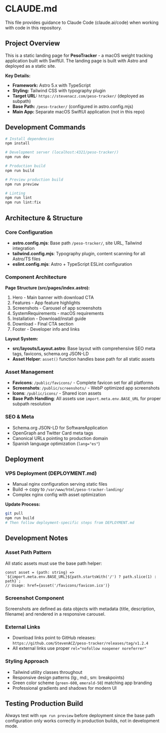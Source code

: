 # CLAUDE.md

This file provides guidance to Claude Code (claude.ai/code) when working with code in this repository.

## Project Overview

This is a static landing page for **PesoTracker** - a macOS weight tracking application built with SwiftUI. The landing page is built with Astro and deployed as a static site.

**Key Details:**
- **Framework:** Astro 5.x with TypeScript
- **Styling:** Tailwind CSS with typography plugin
- **Target URL:** `https://stevenacz.com/peso-tracker/` (deployed as subpath)
- **Base Path:** `/peso-tracker/` (configured in astro.config.mjs)
- **Main App:** Separate macOS SwiftUI application (not in this repo)

## Development Commands

```bash
# Install dependencies
npm install

# Development server (localhost:4321/peso-tracker/)
npm run dev

# Production build
npm run build

# Preview production build
npm run preview

# Linting
npm run lint
npm run lint:fix
```

## Architecture & Structure

### Core Configuration
- **astro.config.mjs**: Base path `/peso-tracker/`, site URL, Tailwind integration
- **tailwind.config.mjs**: Typography plugin, content scanning for all Astro/TS files
- **eslint.config.mjs**: Astro + TypeScript ESLint configuration

### Component Architecture
**Page Structure (src/pages/index.astro):**
1. Hero - Main banner with download CTA
2. Features - App feature highlights  
3. Screenshots - Carousel of app screenshots
4. SystemRequirements - macOS requirements
5. Installation - Download/install guide
6. Download - Final CTA section
7. Footer - Developer info and links

**Layout System:**
- **src/layouts/Layout.astro**: Base layout with comprehensive SEO meta tags, favicons, schema.org JSON-LD
- **Asset Helper**: `asset()` function handles base path for all static assets

### Asset Management
- **Favicons**: `/public/favicons/` - Complete favicon set for all platforms
- **Screenshots**: `/public/screenshots/` - WebP optimized app screenshots  
- **Icons**: `/public/icons/` - Shared icon assets
- **Base Path Handling**: All assets use `import.meta.env.BASE_URL` for proper subpath resolution

### SEO & Meta
- Schema.org JSON-LD for SoftwareApplication
- OpenGraph and Twitter Card meta tags
- Canonical URLs pointing to production domain
- Spanish language optimization (`lang="es"`)

## Deployment

### VPS Deployment (DEPLOYMENT.md)
- Manual nginx configuration serving static files
- Build → copy to `/var/www/html/peso-tracker-landing/`
- Complex nginx config with asset optimization

**Update Process:**
```bash
git pull
npm run build
# Then follow deployment-specific steps from DEPLOYMENT.md
```

## Development Notes

### Asset Path Pattern
All static assets must use the base path helper:
```astro
const asset = (path: string) => `${import.meta.env.BASE_URL}${path.startsWith('/') ? path.slice(1) : path}`;
// Usage: href={asset('/favicons/favicon.ico')}
```

### Screenshot Component
Screenshots are defined as data objects with metadata (title, description, filename) and rendered in a responsive carousel.

### External Links
- Download links point to GitHub releases: `https://github.com/StevenACZ/peso-tracker/releases/tag/v1.2.4`
- All external links use proper `rel="nofollow noopener noreferrer"`

### Styling Approach
- Tailwind utility classes throughout
- Responsive design patterns (lg:, md:, sm: breakpoints)
- Green color scheme (`green-600`, `emerald-50`) matching app branding
- Professional gradients and shadows for modern UI

## Testing Production Build

Always test with `npm run preview` before deployment since the base path configuration only works correctly in production builds, not in development mode.